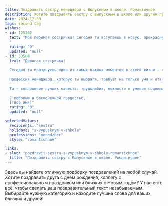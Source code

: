 ```yaml
---
title: Поздравить сестру менеджера с Выпускным в школе. Романтичное
description: Хотите поздравить сестру с Выпускным в школе или другим праздником? Наш ИИ создаст незабываемое поздравление, а вы обязательно выделитесь среди других.  
date: 2024-12-30
tags: second tag
wishes:
- id: 125262
  text: "Моя любимая сестричка! Сегодня ты вступаешь в новую, прекрасную главу своей жизни, оставляя позади школьные годы и расправляя крылья для взлета.  Твой выбор — профессия менеджера — говорит о твоей целеустремленности, организаторских способностях и невероятном обаянии, которое  поможет тебе покорить любые вершины. Пусть твой путь будет полон ярких событий, счастливых мгновений и  встреч с замечательными людьми.  Я верю в твой успех и всегда буду рядом, поддерживая тебя.  С Днём выпуска!  Ты — моя гордость, моя звезда, свет моей жизни!
  "
  rating: "0"
  updated: "null"
- id: 33580
  text: "Дорогая сестричка!
  
  Сегодня ты празднуешь один из самых важных моментов в своей жизни — выпускной! Сердечно поздравляю тебя с этим чудесным достижением! Ты смело шла к своей мечте, и теперь перед тобой открываются новые горизонты.
  
  Профессия менеджера, которую ты выбрала, требует не только ума и ответственности, но и умения вдохновлять людей. Уверен, что ты сможешь преодолеть любые преграды и достичь невероятных высот. Будь уверенной в своих силах, и пусть каждый новый день приносит радость и удовлетворение от достигнутого.
  
  Ты — воплощение лучших качеств: трудолюбия, нежности и умения поднимать настроение. Я горжусь тобой и верю, что впереди тебя ждут только прекрасные перспективы и светлые мечты.
  
  С любовью и бесконечной гордостью,
  [Твое имя]"
  rating: "0"
  updated: "null"

selectedValues:
  recipients: "sestru"
  holidays: "s-vypusknym-v-shkole"
  professions: "menedzher"
  style: "romantichnoe"

links:
- slug: "pozdravit-sestru-s-vypusknym-v-shkole-romantichnoe"
  title: "Поздравить сестру с Выпускным в школе. Романтичное"
---
```


Здесь вы найдете отличную подборку поздравлений на любой случай.
Хотите поздравить друга с днём рождения, коллегу с профессиональным праздником или близких с Новым годом? У нас есть всё, чтобы сделать ваш поздравительный текст незабываемым. Выбирайте нужную категорию и находите лучшие слова для ваших близких и друзей!
